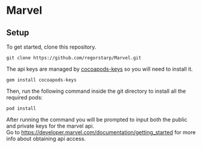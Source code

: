 # Marvel

## Setup

To get started, clone this repository.

```
git clone https://github.com/regorstarp/Marvel.git
```

The api keys are managed by [cocoapods-keys](https://github.com/orta/cocoapods-keys) so you will need to install it. 
```
gem install cocoapods-keys
```

Then, run the following command inside the git directory to install all the required pods:

```
pod install
```

After running the command you will be prompted to input both the public and private keys for the marvel api.   
Go to https://developer.marvel.com/documentation/getting_started for more info about obtaining api access.
